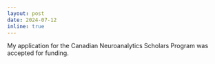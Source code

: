 ```yaml
---
layout: post
date: 2024-07-12
inline: true
---
```


My application for the Canadian Neuroanalytics Scholars Program was accepted for funding.